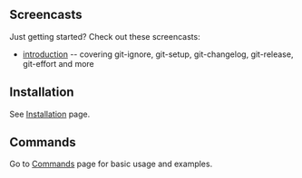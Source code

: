 ## Screencasts

Just getting started? Check out these screencasts:

* [introduction](https://vimeo.com/45506445) -- covering git-ignore, git-setup, git-changelog, git-release, git-effort and more

## Installation

See [Installation](https://github.com/tj/git-extras/wiki/Installation) page.

## Commands

Go to [Commands](https://github.com/tj/git-extras/wiki/Commands) page for basic usage and examples.